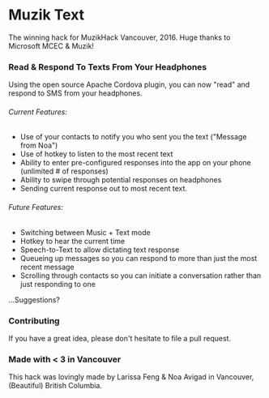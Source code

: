 # Muzik Text
The winning hack for MuzikHack Vancouver, 2016.
Huge thanks to Microsoft MCEC & Muzik!

### Read & Respond To Texts From Your Headphones

Using the open source Apache Cordova plugin, you can now "read" and respond to SMS from your headphones.

###### Current Features:
- Use of your contacts to notify you who sent you the text ("Message from Noa")
- Use of hotkey to listen to the most recent text
- Ability to enter pre-configured responses into the app on your phone (unlimited # of responses)
- Ability to swipe through potential responses on headphones
- Sending current response out to most recent text.

###### Future Features:
- Switching between Music + Text mode
- Hotkey to hear the current time
- Speech-to-Text to allow dictating text response
- Queueing up messages so you can respond to more than just the most recent message
- Scrolling through contacts so you can initiate a conversation rather than just responding to one

...Suggestions?

### Contributing

If you have a great idea, please don't hesitate to file a pull request.

### Made with < 3 in Vancouver

This hack was lovingly made by Larissa Feng & Noa Avigad in Vancouver, (Beautiful) British Columbia.
